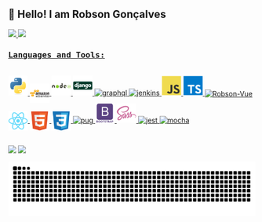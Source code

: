 <!--
- 🔭 I’m currently working on Devops Cloud Advanced projects
- 🌱 I’m currently becoming an Devops Specialist 
- 👯 I’m looking to collaborate on Open Source, Social and Automation Projects
- 🤔 I’m looking for help with Integrations between Devops Technologies
- 💬 Ask me about Devops, Python, Javascript, or anything else
- 📫 How to reach me: 
- 😄 Pronouns: ...
- ⚡ Fun fact: ...
-->



## 👋 Hello! I am Robson Gonçalves
 <div>
  <a href="https://github.com/robsontissiano">
  <img height="180em" src="https://github-readme-stats.vercel.app/api?username=robsontissiano&show_icons=true&theme=dracula&include_all_commits=true&count_private=true"/>
  <img height="180em" src="https://github-readme-stats.vercel.app/api/top-langs/?username=robsontissiano&layout=compact&langs_count=7&theme=dracula"/>
</div>
<h3><samp>Languages and Tools:</samp></h3>
<div style="display: inline_block"><br>
  <img src="https://raw.githubusercontent.com/devicons/devicon/master/icons/python/python-original.svg" alt="python" width="40" height="40"/>
  <img align="center" alt="Robson-Aws" height="40" width="40" src="https://github.com/devicons/devicon/blob/master/icons/amazonwebservices/amazonwebservices-original-wordmark.svg">
 
  <img src="https://raw.githubusercontent.com/devicons/devicon/master/icons/nodejs/nodejs-original-wordmark.svg" alt="nodejs" width="40" height="40"/> 
  <img src="https://raw.githubusercontent.com/devicons/devicon/master/icons/django/django-original.svg" alt="django" width="40" height="40"/>
  <img src="https://www.vectorlogo.zone/logos/graphql/graphql-icon.svg" alt="graphql" width="40" height="40"/>
  <img src="https://www.vectorlogo.zone/logos/jenkins/jenkins-icon.svg" alt="jenkins" width="40" height="40"/>
 
  <img src="https://raw.githubusercontent.com/devicons/devicon/master/icons/javascript/javascript-original.svg" alt="javascript" width="40" height="40"/>
  <img src="https://raw.githubusercontent.com/devicons/devicon/master/icons/typescript/typescript-original.svg" alt="typescript" width="40" height="40"/>
 
  <img align="center" alt="Robson-Vue" height="40" width="40" src="https://cdn.jsdelivr.net/gh/devicons/devicon/icons/vuejs/vuejs-original.svg">
  <img align="center" alt="Robson-React" height="40" width="40" src="https://raw.githubusercontent.com/devicons/devicon/master/icons/react/react-original.svg">
  <img align="center" alt="Robson-HTML" height="40" width="40" src="https://raw.githubusercontent.com/devicons/devicon/master/icons/html5/html5-original.svg">
  <img align="center" alt="Robson-CSS" height="40" width="40" src="https://raw.githubusercontent.com/devicons/devicon/master/icons/css3/css3-original.svg">
 
  <img src="https://cdn.worldvectorlogo.com/logos/pug.svg" alt="pug" width="40" height="40"/>
  <img src="https://raw.githubusercontent.com/devicons/devicon/master/icons/bootstrap/bootstrap-plain-wordmark.svg" alt="bootstrap" width="40" height="40"/>
  <img src="https://raw.githubusercontent.com/devicons/devicon/master/icons/sass/sass-original.svg" alt="sass" width="40" height="40"/>
  <img src="https://www.vectorlogo.zone/logos/jestjsio/jestjsio-icon.svg" alt="jest" width="40" height="40"/>
  <img src="https://www.vectorlogo.zone/logos/mochajs/mochajs-icon.svg" alt="mocha" width="40" height="40">
 
</div>
  
  ##
 
<div> 
  <a href = "mailto:tissiano.msn@gmail.com"><img src="https://img.shields.io/badge/-Gmail-%23333?style=for-the-badge&logo=gmail&logoColor=white" target="_blank"></a>
  <a href="https://www.linkedin.com/in/robsontissiano/?locale=en_US" target="_blank"><img src="https://img.shields.io/badge/-LinkedIn-%230077B5?style=for-the-badge&logo=linkedin&logoColor=white" target="_blank"></a> 
 
  ![Snake animation](https://github.com/robsontissiano/robsontissiano/blob/output/github-contribution-grid-snake.svg)
 
</div>
